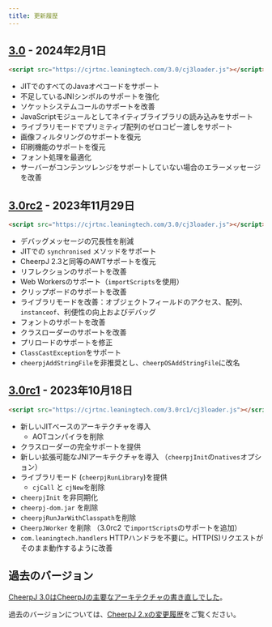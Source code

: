 ```yaml
---
title: 更新履歴
---
```


## [3.0](https://cheerpj.com/cheerpj-3-now-generally-available/) - 2024年2月1日

```html
<script src="https://cjrtnc.leaningtech.com/3.0/cj3loader.js"></script>
```

- JITでのすべてのJavaオペコードをサポート
- 不足しているJNIシンボルのサポートを強化
- ソケットシステムコールのサポートを改善
- JavaScriptモジュールとしてネイティブライブラリの読み込みをサポート
- ライブラリモードでプリミティブ配列のゼロコピー渡しをサポート
- 画像フィルタリングのサポートを復元
- 印刷機能のサポートを復元
- フォント処理を最適化
- サーバーがコンテンツレンジをサポートしていない場合のエラーメッセージを改善

## [3.0rc2](https://labs.leaningtech.com/blog/cheerpj-3-deep-dive) - 2023年11月29日

```html
<script src="https://cjrtnc.leaningtech.com/3.0/cj3loader.js"></script>
```

- デバッグメッセージの冗長性を削減
- JITでの `synchronised` メソッドをサポート
- CheerpJ 2.3と同等のAWTサポートを復元
- リフレクションのサポートを改善
- Web Workersのサポート（`importScripts`を使用）
- クリップボードのサポートを改善
- ライブラリモードを改善：オブジェクトフィールドのアクセス、配列、`instanceof`、利便性の向上およびデバッグ
- フォントのサポートを改善
- クラスローダーのサポートを改善
- プリロードのサポートを修正
- `ClassCastException`をサポート
- `cheerpjAddStringFile`を非推奨とし、`cheerpOSAddStringFile`に改名

## [3.0rc1](https://cheerpj.com/announcing-cheerpj-3-0rc1-help-us-test-and-improve/) - 2023年10月18日

```html
<script src="https://cjrtnc.leaningtech.com/3.0rc1/cj3loader.js"></script>
```

- 新しいJITベースのアーキテクチャを導入
  - AOTコンパイラを削除
- クラスローダーの完全サポートを提供
- 新しい拡張可能なJNIアーキテクチャを導入 （`cheerpjInit`の`natives`オプション）
- ライブラリモード (`cheerpjRunLibrary`)を提供
  - `cjCall` と `cjNew`を削除
- `cheerpjInit` を非同期化
- `cheerpj-dom.jar` を削除
- `cheerpjRunJarWithClasspath`を削除
- `CheerpJWorker` を削除 （3.0rc2 で`importScripts`のサポートを追加）
- `com.leaningtech.handlers` HTTPハンドラを不要に。HTTP(S)リクエストがそのまま動作するように改善

## 過去のバージョン

[CheerpJ 3.0はCheerpJの主要なアーキテクチャの書き直しでした](https://labs.leaningtech.com/blog/announcing-cheerpj-3)。

過去のバージョンについては、[CheerpJ 2.xの変更履歴](https://labs.leaningtech.com/docs/cheerpj2/changelog)をご覧ください。
